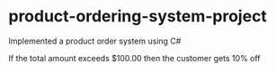 # product-ordering-system-project
Implemented a product order system using C#

If the total amount exceeds $100.00 then the customer gets 10% off
